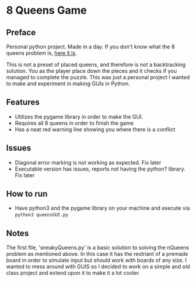 # 8 Queens Game

## Preface

Personal python project. Made in a day.
If you don't know what the 8 queens problem is, [here it is](https://en.wikipedia.org/wiki/Eight_queens_puzzle).

This is not a preset of placed queens, and therefore is not a backtracking solution. You as the player place down the pieces and it checks if you managed to complete the puzzle.
This was just a personal project I wanted to make and experiment in making GUIs in Python. 

## Features
* Utilizes the pygame library in order to make the GUI. 
* Requires all 8 queens in order to finish the game
* Has a neat red warning line showing you where there is a conflict

## Issues
* Diagonal error marking is not working as expected. Fix later
* Executable version has issues, reports not having the python? library. Fix later

## How to run
* Have python3 and the pygame library on your machine and execute via ```python3 queensGUI.py```

## Notes
The first file, 'sneakyQueens.py' is a basic solution to solving the nQueens problem as mentioned above. In this case it has the restriant of a premade board in order to simulate input but should work with boards of any size. I wanted to mess around with GUIS so I decided to work on a simple and old class project and extend upon it to make it a lot cooler.
